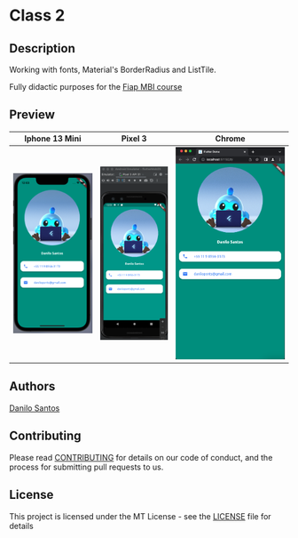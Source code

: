 # Class 2

## Description

Working with fonts, Material's BorderRadius and ListTile.

Fully didactic purposes for the [Fiap MBI course](https://www.fiap.com.br/)

## Preview

| Iphone 13 Mini | Pixel 3 | Chrome |
| ---- | ---- |  ---- |
| ![.](img/iphone.13.mini.png) | ![.](img/pixel.png) | ![.](img/chrome.png)

## Authors

[Danilo Santos](https://www.linkedin.com/in/danilopsnts/)

## Contributing

Please read [CONTRIBUTING](CONTRIBUTING.md) for details on our code of conduct, and the process for submitting pull requests to us.
## License

This project is licensed under the MT License - see the [LICENSE](LICENSE.md) file for details
